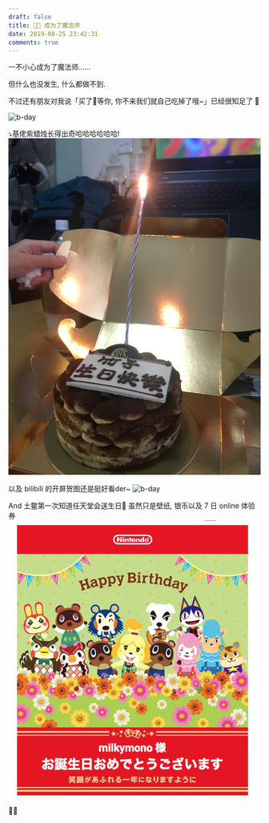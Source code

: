 ```yaml
---
draft: false
title: 🧙🏻‍‍ 成为了魔法师
date: 2019-08-25 23:42:31
comments: true
---
```


一不小心成为了魔法师......

但什么也没发生, 什么都做不到.

不过还有朋友对我说「买了🍰等你, 你不来我们就自己吃掉了哦~」已经很知足了 🥰

![b-day](../../assets/images/190825bday1.jpg)

⤵️基佬紫蜡烛长得出奇哈哈哈哈哈哈!
![b-day](../../assets/images/190825bday2.jpg)

以及 bilibili 的开屏贺图还是挺好看der~
![b-day](../../assets/images/190825bday3.png)

And 土鳖第一次知道任天堂会送生日🎁 虽然只是壁纸, 银币以及 7 日 online 体验券
![b-day](../../assets/images/190825bday4.png)


🖖🏻
